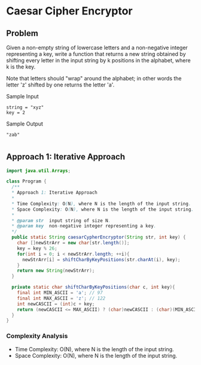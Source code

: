 # Caesar Cipher Encryptor

## Problem

Given a non-empty string of lowercase letters and a non-negative integer representing a key, write a function that returns a new string obtained by shifting every letter in the input string by k positions in the alphabet, where k is the key.

Note that letters should "wrap" around the alphabet; in other words the letter 'z' shifted by one returns the letter 'a'.

Sample Input

```
string = "xyz"
key = 2
```

Sample Output

```
"zab"
```

#

## Approach 1: Iterative Approach

```JAVA
import java.util.Arrays;

class Program {
  /**
  * Approach 1: Iterative Approach
  *
  * Time Complexity: O(N), where N is the length of the input string.
  * Space Complexity: O(N), where N is the length of the input string.
  *
  * @param str  input string of size N.
  * @param key  non-negative integer representing a key.
  */
  public static String caesarCypherEncryptor(String str, int key) {
    char []newStrArr = new char[str.length()];
    key = key % 26;
    for(int i = 0; i < newStrArr.length; ++i){
      newStrArr[i] = shiftCharByKeyPositions(str.charAt(i), key);
    }
    return new String(newStrArr);
  }

  private static char shiftCharByKeyPositions(char c, int key){
    final int MIN_ASCII = 'a'; // 97
    final int MAX_ASCII = 'z'; // 122
    int newCASCII = (int)c + key;
    return (newCASCII <= MAX_ASCII) ? (char)newCASCII : (char)(MIN_ASCII + newCASCII % MAX_ASCII - 1);
  }
}

```

### Complexity Analysis

- Time Complexity: O(N), where N is the length of the input string.
- Space Complexity: O(N), where N is the length of the input string.
